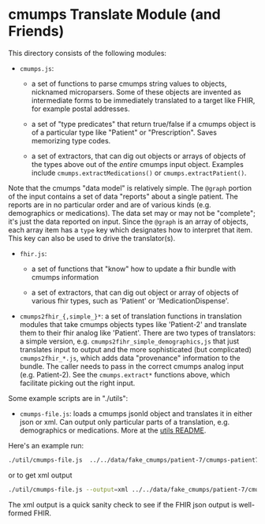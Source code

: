 # cmumps Translate Module (and Friends)

This directory consists of the following modules:

* `cmumps.js`: 

  - a set of functions to parse cmumps string values to objects, nicknamed microparsers. Some of these objects
    are invented as intermediate forms to be immediately translated to a target like FHIR, for example postal addresses.

  - a set of "type predicates" that return true/false if a cmumps object is of a particular type like "Patient" or
    "Prescription". Saves memorizing type codes.

  - a set of extractors, that can dig out objects or arrays of objects of the types above out of the *entire* cmumps input
    object. Examples include `cmumps.extractMedications()` or `cmumps.extractPatient()`.
   

Note that the cmumps "data model" is relatively simple. The `@graph` portion of the input contains a set of data "reports" 
about a single patient. The reports are in no particular order and
are of various kinds (e.g. demographics or medications). The data set may or may not be "complete"; it's just the data
reported on input. Since the `@graph` is an array of objects, each array item has a `type` key which designates
how to interpret that item. This key can also be used to drive the translator(s).


* `fhir.js`:

  - a set of functions that "know" how to update a fhir bundle with cmumps information
    
  - a set of extractors, that can dig out object or array of objects of various fhir types, such as 'Patient' or 
    'MedicationDispense'.
                          
* `cmumps2fhir_{,simple_}*`: a set of translation functions in translation modules that take cmumps objects types like 
  'Patient-2' and translate them to their fhir analog like 'Patient'. There are two types of translators: a simple version,
  e.g. `cmumps2fihr_simple_demographics,js` that just translates input to output and the more sophisticated (but complicated)
  `cmumps2fhir_*.js`, which adds data "provenance" information to the bundle. The caller needs to pass in the correct
  cmumps analog input (e.g. Patient-2). See the `cmumps.extract*` functions above, which facilitate picking out the right
  input.
     
     
Some example scripts are in "./utils":

* `cmumps-file.js`: loads a cmumps jsonld object and translates it in either json or xml. Can output only particular parts
  of a translation, e.g. demographics or medications. More at the [utils README](../utils/README.md).
     
Here's an example run:
     
```bash
./util/cmumps-file.js  ../../data/fake_cmumps/patient-7/cmumps-patient7.jsonld 
```
or to get xml output

```bash
./util/cmumps-file.js --output=xml ../../data/fake_cmumps/patient-7/cmumps-patient7.jsonld
```

The xml output is a quick sanity check to see if the FHIR json output is well-formed FHIR.
